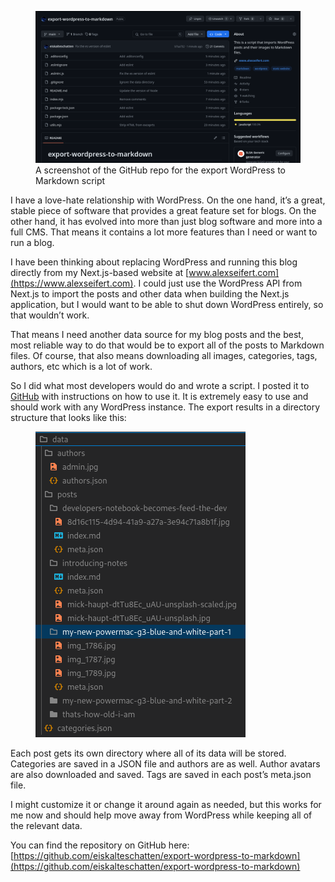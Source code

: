 <figure><img decoding="async" src="screenshot-export-wordpress-to-markdown.png" alt="A screenshot of the GitHub repo for the export WordPress to Markdown script"><figcaption>A screenshot of the GitHub repo for the export WordPress to Markdown script</figcaption></figure>

I have a love-hate relationship with WordPress. On the one hand, it’s a great, stable piece of software that provides a great feature set for blogs. On the other hand, it has evolved into more than just blog software and more into a full CMS. That means it contains a lot more features than I need or want to run a blog.

I have been thinking about replacing WordPress and running this blog directly from my Next.js-based website at [www.alexseifert.com](https://www.alexseifert.com). I could just use the WordPress API from Next.js to import the posts and other data when building the Next.js application, but I would want to be able to shut down WordPress entirely, so that wouldn’t work.

That means I need another data source for my blog posts and the best, most reliable way to do that would be to export all of the posts to Markdown files. Of course, that also means downloading all images, categories, tags, authors, etc which is a lot of work.

So I did what most developers would do and wrote a script. I posted it to [GitHub](https://github.com/eiskalteschatten/export-wordpress-to-markdown) with instructions on how to use it. It is extremely easy to use and should work with any WordPress instance. The export results in a directory structure that looks like this:

<figure><img loading="lazy" decoding="async" src="screenshot-wordpress-markdown-data.png" alt="The result of the WordPress to Markdown export"></figure>

Each post gets its own directory where all of its data will be stored. Categories are saved in a JSON file and authors are as well. Author avatars are also downloaded and saved. Tags are saved in each post’s meta.json file.

I might customize it or change it around again as needed, but this works for me now and should help move away from WordPress while keeping all of the relevant data.

You can find the repository on GitHub here: [https://github.com/eiskalteschatten/export-wordpress-to-markdown](https://github.com/eiskalteschatten/export-wordpress-to-markdown)